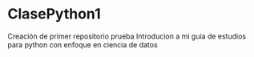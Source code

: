 # ClasePython1
Creación de primer repositorio prueba
Introducion a mi guia de estudios para python con enfoque en ciencia de datos
